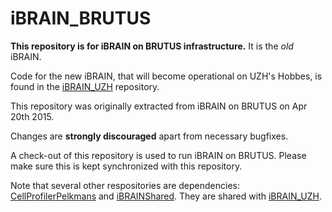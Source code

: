 # iBRAIN_BRUTUS
**This repository is for iBRAIN on BRUTUS infrastructure.** It is the *old* iBRAIN.

Code for the new iBRAIN, that will become operational on UZH's Hobbes, is found in the [iBRAIN_UZH](https://github.com/pelkmanslab/iBRAIN_UZH) repository.

This repository was originally extracted from iBRAIN on BRUTUS on Apr 20th 2015.

Changes are **strongly discouraged** apart from necessary bugfixes.

A check-out of this repository is used to run iBRAIN on BRUTUS. Please make sure this is kept synchronized with this repository.

Note that several other respositories are dependencies: [CellProfilerPelkmans](https://github.com/pelkmanslab/CellProfilerPelkmans) and [iBRAINShared](https://github.com/pelkmanslab/iBRAINShared). They are shared with [iBRAIN_UZH](https://github.com/pelkmanslab/iBRAIN_UZH).

